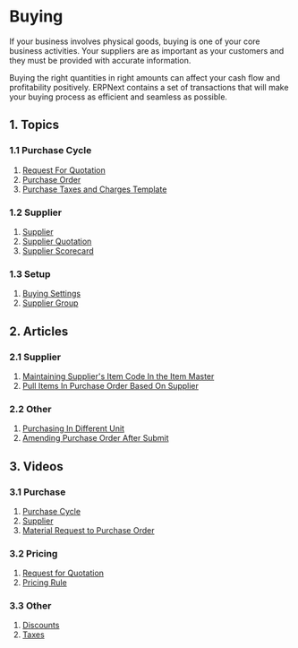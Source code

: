 <!-- add-breadcrumbs -->
# Buying

If your business involves physical goods, buying is one of your core business
activities. Your suppliers are as important as your customers and they must be
provided with accurate information.

Buying the right quantities in right amounts can affect your cash flow and
profitability positively. ERPNext contains a set of transactions that will make your buying process as
efficient and seamless as possible.

## 1. Topics
### 1.1 Purchase Cycle
1. [Request For Quotation](/docs/user/manual/en/buying/request-for-quotation)
1. [Purchase Order](/docs/user/manual/en/buying/purchase-order)
1. [Purchase Taxes and Charges Template](/docs/user/manual/en/buying/purchase-taxes-template)

### 1.2 Supplier
1. [Supplier](/docs/user/manual/en/buying/supplier)
1. [Supplier Quotation](/docs/user/manual/en/buying/supplier-quotation)
1. [Supplier Scorecard](/docs/user/manual/en/buying/supplier-scorecard)

### 1.3 Setup
1. [Buying Settings](/docs/user/manual/en/buying/buying-settings)
1. [Supplier Group](/docs/user/manual/en/buying/supplier-group)

## 2. Articles
### 2.1 Supplier
1. [Maintaining Supplier's Item Code In the Item Master](/docs/user/manual/en/buying/articles/maintaining-suppliers-part-no-in-item)
1. [Pull Items In Purchase Order Based On Supplier](/docs/user/manual/en/buying/articles/pull-items-in-purchase-order-based-on-supplier)

### 2.2 Other
1. [Purchasing In Different Unit](/docs/user/manual/en/buying/articles/purchasing-in-different-unit)
1. [Amending Purchase Order After Submit](/docs/user/manual/en/buying/articles/amending-purchase-order-after-submit)

## 3. Videos
### 3.1 Purchase
1. [Purchase Cycle](/docs/user/videos/learn/purchase-cycle)
1. [Supplier](/docs/user/videos/learn/customer-and-supplier)
1. [Material Request to Purchase Order](/docs/user/videos/learn/material-request-to-purchase-order)

### 3.2 Pricing
1. [Request for Quotation](/docs/user/videos/learn/request-for-quotation)
1. [Pricing Rule](/docs/user/videos/learn/pricing-rule)

### 3.3 Other
1. [Discounts](/docs/user/videos/learn/discounts)
1. [Taxes](/docs/user/videos/learn/taxes)

